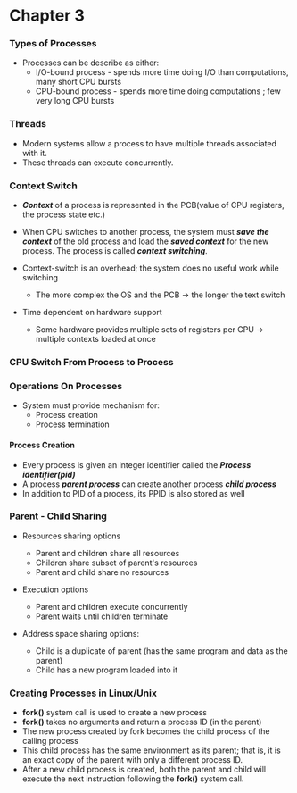 # Chapter 3

### Types of Processes

* Processes can be describe as either:
  * I/O-bound process - spends more time doing I/O than computations, many short CPU bursts
  * CPU-bound process - spends more time doing computations ; few very long CPU bursts

### Threads

* Modern systems allow a process to have multiple threads associated with it.
* These threads can execute concurrently.

### Context Switch

* ***Context*** of a process is represented in the PCB(value of CPU registers, the process state etc.)
* When CPU switches to another process, the system must ***save the context*** of the old process and load the ***saved context*** for the new process. The process is called ***context switching***.
* Context-switch is an overhead; the system does no useful work while switching
  * The more complex the OS and the PCB -> the longer the text switch

* Time dependent on hardware support
  * Some hardware provides multiple sets of registers per CPU -> multiple contexts loaded at once

### CPU Switch From Process to Process

### Operations On Processes

* System must provide mechanism for:
  * Process creation
  * Process termination

#### Process Creation

* Every process is given an integer identifier called the ***Process identifier(pid)*** 
* A process ***parent process***  can create another process ***child process***
* In addition to PID of a process, its PPID is also stored as well

### Parent - Child Sharing

* Resources sharing options
  * Parent and children share all resources
  * Children share subset of parent's resources
  * Parent and child share no resources

* Execution options
  * Parent and children execute concurrently
  * Parent waits until children terminate

* Address space sharing options:
  * Child is a duplicate of parent (has the same program and data as the parent)
  * Child has a new program loaded into it

### Creating Processes in Linux/Unix

* **fork()** system call is used to create a new process
* **fork()** takes no arguments and return a process ID (in the parent)
* The new process created by fork becomes the child process of the calling process
* This child process has the same environment as its parent; that is, it is an exact copy of the parent with only a different process ID.
* After a new child process is created, both the parent and child will execute the next instruction following the **fork()** system call. 
